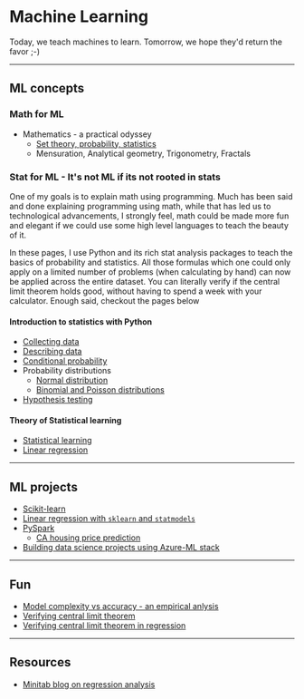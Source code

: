 # Machine Learning
Today, we teach machines to learn. Tomorrow, we hope they'd return the favor ;-)

-------------------------------------------
## ML concepts
### Math for ML
- Mathematics - a practical odyssey
  - [Set theory, probability, statistics](math/math-practical-odyssey-1.html)
  - Mensuration, Analytical geometry, Trigonometry, Fractals

### Stat for ML - It's not ML if its not rooted in stats
One of my goals is to explain math using programming. Much has been said and done explaining programming using math, while that has led us to technological advancements, I strongly feel, math could be made more fun and elegant if we could use some high level languages to teach the beauty of it.

In these pages, I use Python and its rich stat analysis packages to teach the basics of probability and statistics. All those formulas which one could only apply on a limited number of problems (when calculating by hand) can now be applied across the entire dataset. You can literally verify if the central limit theorem holds good, without having to spend a week with your calculator. Enough said, checkout the pages below

#### Introduction to statistics with Python
- [Collecting data](stat/01_data_collection.html)
- [Describing data](stat/02_data_description.html)
- [Conditional probability](stat/03_conditional_probability.html)
- Probability distributions
  - [Normal distribution](stat/04_normal_distribution.html)
  - [Binomial and Poisson distributions](stat/04_probability_distributions_1.html)
- [Hypothesis testing](stat/05_hypothesis_testing.html)

#### Theory of Statistical learning
 - [Statistical learning](stat/islr_02_stat_learning.html)
 - [Linear regression](stat/islr_03_linear_regression.html)

-------------------------------------------
## ML projects
- [Scikit-learn](projects/sklearn-1.html)
- [Linear regression with `sklearn` and `statmodels`](projects/sklearn_statmoels_linear_regression.html)
- [PySpark](pySpark/getting-started-pyspark.html)
  - [CA housing price prediction](pySpark/spark-ml-CA-housing.html)
- [Building data science projects using Azure-ML stack](azure-ml-data-science.html)

------------------------------------------
## Fun
 - [Model complexity vs accuracy - an empirical anlysis](model-complexity-vs-accuracy.html)
 - [Verifying central limit theorem](stat/verifying_central_limit_theorem.html)
 - [Verifying central limit theorem in regression](stat/verifying_clt_in_regression.html)

------------------------------------------
## Resources
 - [Minitab blog on regression analysis](http://blog.minitab.com/blog/adventures-in-statistics-2/regression-analysis-tutorial-and-examples)
